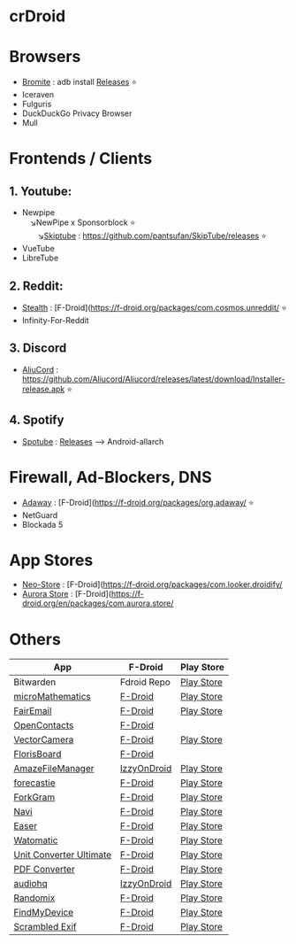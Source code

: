 # crDroid

# Browsers
* [Bromite](https://github.com/bromite/bromite) : adb install [Releases](https://github.com/bromite/bromite/releases) ⭐
* Iceraven 
* Fulguris 
* DuckDuckGo Privacy Browser
* Mull

# Frontends / Clients

## 1. Youtube:

* Newpipe<br>&emsp;↘️NewPipe x Sponsorblock ⭐<br>&emsp;&emsp;↘️[Skiptube](https://github.com/pantsufan/SkipTube) : https://github.com/pantsufan/SkipTube/releases ⭐
* VueTube
* LibreTube

## 2. Reddit:

* [Stealth](https://gitlab.com/cosmosapps/stealth) : [F-Droid](https://f-droid.org/packages/com.cosmos.unreddit/ ⭐
* Infinity-For-Reddit

## 3. Discord

* [AliuCord](https://github.com/Aliucord/Aliucord) : https://github.com/Aliucord/Aliucord/releases/latest/download/Installer-release.apk ⭐

## 4. Spotify

* [Spotube](https://github.com/KRTirtho/spotube) : [Releases](https://github.com/krtirtho/spotube/releases) --> Android-allarch

# Firewall, Ad-Blockers, DNS

* [Adaway](https://github.com/AdAway/AdAway) : [F-Droid](https://f-droid.org/packages/org.adaway/ ⭐
* NetGuard
* Blockada 5 

# App Stores

* [Neo-Store](https://github.com/NeoApplications/Neo-Store) : [F-Droid](https://f-droid.org/packages/com.looker.droidify/
* [Aurora Store](https://gitlab.com/AuroraOSS/AuroraStore) : [F-Droid](https://f-droid.org/en/packages/com.aurora.store/

# Others

| App | F-Droid | Play Store |
|-|-|-|
| Bitwarden | Fdroid Repo | [Play Store](https://play.google.com/store/apps/details?id=com.x8bit.bitwarden) |
| [microMathematics](https://github.com/mkulesh/microMathematics) | [F-Droid](https://f-droid.org/packages/com.mkulesh.micromath.plus) | [Play Store](https://play.google.com/store/apps/details?id=com.mkulesh.micromath.plus) |
| [FairEmail](https://github.com/M66B/FairEmail) | [F-Droid](https://f-droid.org/en/packages/eu.faircode.email/) | [Play Store](https://play.google.com/store/apps/details?id=eu.faircode.email) |
| [OpenContacts](https://gitlab.com/sultanahamer/OpenContacts) | [F-Droid](https://f-droid.org/app/opencontacts.open.com.opencontacts) | |
| [VectorCamera](https://github.com/dozingcat/VectorCamera) | [F-Droid](https://f-droid.org/packages/com.dozingcatsoftware.vectorcamera/) | [Play Store](https://play.google.com/store/apps/details?id=com.dozingcatsoftware.vectorcamera) |
| [FlorisBoard](https://github.com/florisboard/florisboard) | [F-Droid](https://f-droid.org/packages/dev.patrickgold.florisboard) | |
| [AmazeFileManager](https://github.com/TeamAmaze/AmazeFileManager) | [IzzyOnDroid](https://apt.izzysoft.de/fdroid/index/apk/com.amaze.filemanager) | [Play Store](https://play.google.com/store/apps/details?id=com.amaze.filemanager) |
| [forecastie](https://github.com/martykan/forecastie) | [F-Droid](https://f-droid.org/repository/browse/?fdid=cz.martykan.forecastie) | [Play Store]() |
| [ForkGram](https://github.com/Forkgram/TelegramAndroid) | [F-Droid](https://f-droid.org/app/org.forkgram.messenger) | [Play Store]()  |
| [Navi](https://github.com/TachibanaGeneralLaboratories/download-navi) | [F-Droid](https://f-droid.org/en/packages/com.tachibana.downloader/) | [Play Store]()  |
| [Easer](https://github.com/renyuneyun/Easer) | [F-Droid](https://f-droid.org/packages/ryey.easer/) | [Play Store]()  |
| [Watomatic](https://github.com/adeekshith/watomatic) | [F-Droid](https://f-droid.org/en/packages/com.parishod.watomatic/) | [Play Store]()  |
| [Unit Converter Ultimate](https://github.com/physphil/UnitConverterUltimate) | [F-Droid](https://f-droid.org/en/packages/com.physphil.android.unitconverterultimate/) | [Play Store]()  |
| [PDF Converter](https://github.com/Swati4star/Images-to-PDF) | [F-Droid](https://f-droid.org/packages/swati4star.createpdf/) | [Play Store]()  |
| [audiohq](https://github.com/Alcatraz323/audiohq_md2) | [IzzyOnDroid](https://android.izzysoft.de/repo/apk/io.alcatraz.audiohq) | [Play Store]()  |
| [Randomix](https://github.com/m-i-n-a-r/randomix) | [F-Droid](https://f-droid.org/packages/com.minar.randomix/) | [Play Store]()  |
| [FindMyDevice](https://gitlab.com/Nulide/findmydevice) | [F-Droid](https://f-droid.org/packages/de.nulide.findmydevice/) | [Play Store]() |
| [Scrambled Exif](https://gitlab.com/juanitobananas/scrambled-exif) | [F-Droid](https://f-droid.org/app/com.jarsilio.android.scrambledeggsif) | [Play Store]()  |

